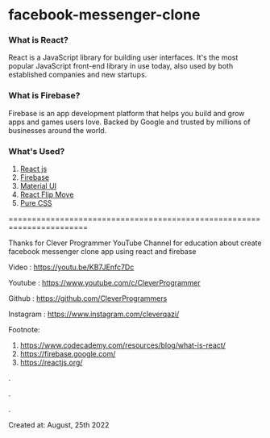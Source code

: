 # facebook-messenger-clone

### What is React?

React is a JavaScript library for building user interfaces. It's the most popular JavaScript front-end library in use today, also used by both established companies and new startups.

### What is Firebase?

Firebase is an app development platform that helps you build and grow apps and games users love. Backed by Google and trusted by millions of businesses around the world.

### What's Used?
1. [React js](https://reactjs.org/)
2. [Firebase](https://firebase.google.com/)
3. [Material UI](https://mui.com)
4. [React Flip Move](https://github.com/joshwcomeau/react-flip-move)
5. [Pure CSS](https://www.w3schools.com/Css/)

=======================================================================

Thanks for Clever Programmer YouTube Channel for education about create facebook messenger clone app using react and firebase

Video : https://youtu.be/KB7JEnfc7Dc

Youtube : https://www.youtube.com/c/CleverProgrammer

Github : https://github.com/CleverProgrammers

Instagram : https://www.instagram.com/cleverqazi/

Footnote:

1. https://www.codecademy.com/resources/blog/what-is-react/
2. https://firebase.google.com/
3. https://reactjs.org/

.

.

.

Created at: August, 25th 2022
